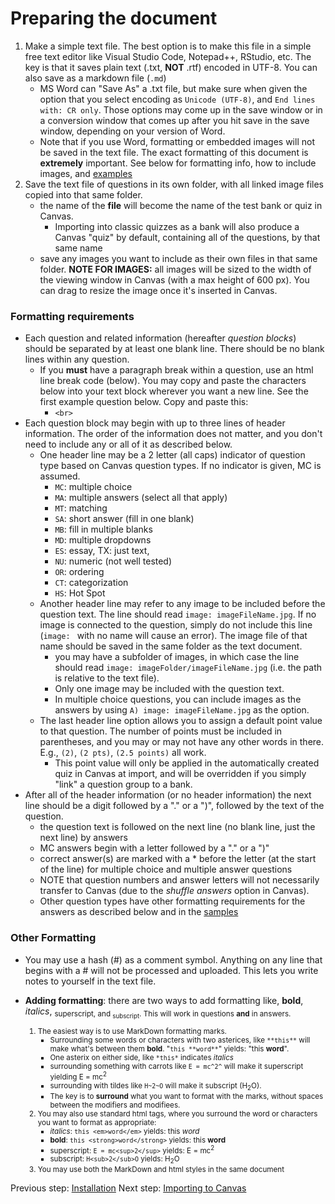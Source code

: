 # Preparing the document

1. Make a simple text file. The best option is to make this file in a simple free text editor like Visual Studio Code, Notepad++, RStudio, etc. The key is that it saves plain text (.txt, **NOT** .rtf) encoded in UTF-8. You can also save as a markdown file (`.md`)
    + MS Word can "Save As" a .txt file, but make sure when given the option that you select encoding as `Unicode (UTF-8)`, and `End lines with: CR only`. Those options may come up in the save window or in a conversion window that comes up after you hit save in the save window, depending on your version of Word.
    + Note that if you use Word, formatting or embedded images will not be saved in the text file. The exact formatting of this document is **extremely** important. See below for formatting info, how to include images, and [examples](./samples.md)
2. Save the text file of questions in its own folder, with all linked image files copied into that same folder.
    + the name of the **file** will become the name of the test bank or quiz in Canvas.
      + Importing into classic quizzes as a bank will also produce a Canvas "quiz" by default, containing all of the questions, by that same name
    + save any images you want to include as their own files in that same folder. **NOTE FOR IMAGES:** all images will be sized to the width of the viewing window in Canvas (with a max height of 600 px). You can drag to resize the image once it's inserted in Canvas.

### Formatting requirements

+ Each question and related information (hereafter *question blocks*) should be separated by at least one blank line. There should be no blank lines within any question.
    + If you **must** have a paragraph break within a question, use an html line break code (below). You may copy and paste the characters below into your text block wherever you want a new line. See the first example question below. Copy and paste this:
        - `<br>`
+ Each question block may begin with up to three lines of header information. The order of the information does not matter, and you don't need to include any or all of it as described below. 
    + One header line may be a 2 letter (all caps) indicator of question type based on Canvas question types. If no indicator is given, MC is assumed. 
      + `MC`: multiple choice
      + `MA`: multiple answers (select all that apply)
      + `MT`: matching
      + `SA`: short answer (fill in one blank)
      + `MB`: fill in multiple blanks
      + `MD`: multiple dropdowns
      + `ES`: essay, TX: just text, 
      + `NU`: numeric (not well tested)
      + `OR`: ordering
      + `CT`: categorization
      + `HS`: Hot Spot
    + Another header line may refer to any image to be included before the question text. The line should read `image: imageFileName.jpg`. If no image is connected to the question, simply do not include this line (`image: ` with no name will cause an error). The image file of that name should be saved in the same folder as the text document.
        + you may have a subfolder of images, in which case the line should read `image: imageFolder/imageFileName.jpg` (i.e. the path is relative to the text file). 
        + Only one image may be included with the question text.
        + In multiple choice questions, you can include images as the answers by using `A) image: imageFileName.jpg` as the option.
    + The last header line option allows you to assign a default point value to that question. The number of points must be included in parentheses, and you may or may not have any other words in there. E.g., `(2)`, `(2 pts)`, `(2.5 points)` all work.
        + This point value will only be applied in the automatically created quiz in Canvas at import, and will be overridden if you simply "link" a question group to a bank.
+ After all of the header information (or no header information) the next line should be a digit followed by a "." or a ")", followed by the text of the question. 
    - the question text is followed on the next line (no blank line, just the next line) by answers
    - MC answers begin with a letter followed by a "." or a ")"
    - correct answer(s) are marked with a \* before the letter (at the start of the line) for multiple choice and multiple answer questions
    - NOTE that question numbers and answer letters will not necessarily transfer to Canvas (due to the *shuffle answers* option in Canvas).
    - Other question types have other formatting requirements for the answers as described below and in the [samples](./samples.md)

### Other Formatting
+ You may use a hash (#) as a comment symbol. Anything on any line that begins with a # will not be processed and uploaded. This lets you write notes to yourself in the text file.
- **Adding formatting**: there are two ways to add formatting like, **bold**, *italics*, <sub>superscript</sup>, and <sub>subscript</sub>. This will work in questions **and** in answers.
    1.  The easiest way is to use MarkDown formatting marks.
        + Surrounding some words or characters with two asterices, like `**this**` will make what's between them **bold**. "`this **word**`" yields: "this **word**".
        + One asterix on either side, like `*this*` indicates *italics*
        + surrounding something with carrots like `E = mc^2^` will make it superscript yielding E = mc<sup>2</sup>
        + surrounding with tildes like `H~2~O` will make it subscript (H<sub>2</sub>O). 
        + The key is to **surround** what you want to format with the marks, without spaces between the modifiers and modifiees.
    2. You may also use standard html tags, where you surround the word or characters you want to format as appropriate:
        + *italics*: `this <em>word</em>` yields: this *word*
        + **bold**: `this <strong>word</strong>` yields: this **word**
        + superscript: `E = mc<sup>2</sup>` yields: E = mc<sup>2</sup>
        + subscript: `H<sub>2</sub>O` yields: H<sub>2</sub>O
    3. You may use both the MarkDown and html styles in the same document

Previous step: [Installation](./installation.md)
Next step: [Importing to Canvas](./importing.md)
